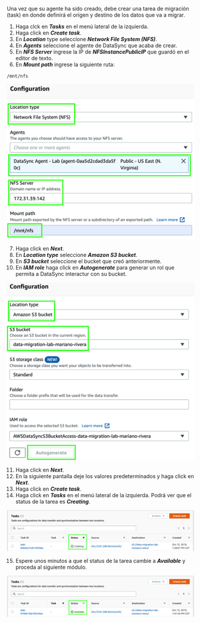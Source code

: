 Una vez que su agente ha sido creado, debe crear una tarea de migración (task) en donde definirá el origen y destino de los datos que va a migrar.

1. Haga clck en **_Tasks_** en el menú lateral de la izquierda.
2. Haga click en **_Create task_**.
3. En **_Location_** type seleccione **_Network File System (NFS)_**.
4. En **_Agents_** seleccione el agente de DataSync que acaba de crear.
5. En **_NFS Server_** ingrese la IP de **_NFSInstancePublicIP_** que guardó en el editor de texto.
6. En **_Mount path_** ingrese la siguiente ruta:

```
/mnt/nfs
```

![New Task Source](images/newtasksource.png)

7. Haga click en **_Next_**.
8. En **_Location type_** seleccione **_Amazon S3 bucket_**.
9. En **_S3 bucket_** seleccione el bucket que creó anteriormente.
10. En **_IAM role_** haga click en **_Autogenerate_** para generar un rol que permita a DataSync interactur con su bucket.

![New Task Target](images/newtasktarget.png)

11. Haga click en **_Next_**.
12. En la siguiente pantalla deje los valores predeterminados y haga click en **_Next_**.
13. Haga click en **_Create task_**.
14. Haga click en **_Tasks_** en el menú lateral de la izquierda. Podrá ver que el status de la tarea es **_Creating_**.

![Creating task](images/taskcreating.png)

15. Espere unos minutos a que el status de la tarea cambie a **_Available_** y proceda al siguiente módulo.

![Task available](images/taskavailable.png)
